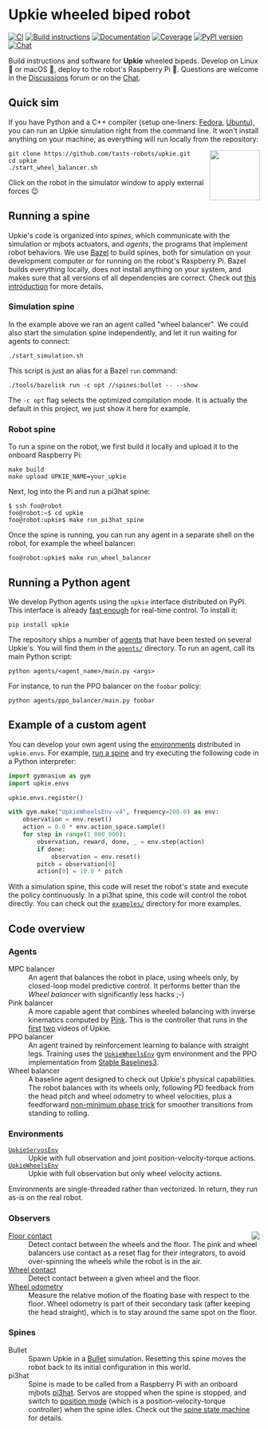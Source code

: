 # Upkie wheeled biped robot

[![CI](https://github.com/tasts-robots/upkie/actions/workflows/bazel.yml/badge.svg)](https://github.com/tasts-robots/upkie/actions/workflows/bazel.yml)
[![Build instructions](https://img.shields.io/badge/build-instructions-brightgreen?logo=read-the-docs&style=flat)](https://github.com/tasts-robots/upkie/wiki)
[![Documentation](https://img.shields.io/badge/docs-online-brightgreen?style=flat)](https://tasts-robots.github.io/upkie/)
[![Coverage](https://coveralls.io/repos/github/tasts-robots/upkie/badge.svg?branch=main)](https://coveralls.io/github/tasts-robots/upkie?branch=main)
[![PyPI version](https://img.shields.io/pypi/v/upkie)](https://pypi.org/project/upkie/)
[![Chat](https://img.shields.io/badge/matrix-chat-%234eb899)](https://app.element.io/#/room/#tasts-robots:matrix.org)

Build instructions and software for **Upkie** wheeled bipeds. Develop on Linux 🐧 or macOS 🍏, deploy to the robot's Raspberry Pi 🍓. Questions are welcome in the [Discussions](https://github.com/tasts-robots/upkie/discussions) forum or on the [Chat](https://app.element.io/#/room/#tasts-robots:matrix.org).

## Quick sim

If you have Python and a C++ compiler (setup one-liners: [Fedora](https://github.com/tasts-robots/upkie/discussions/100), [Ubuntu](https://github.com/tasts-robots/upkie/discussions/101)), you can run an Upkie simulation right from the command line. It won't install anything on your machine, as everything will run locally from the repository:

<img src="https://user-images.githubusercontent.com/1189580/170496331-e1293dd3-b50c-40ee-9c2e-f75f3096ebd8.png" height="100" align="right" />

```console
git clone https://github.com/tasts-robots/upkie.git
cd upkie
./start_wheel_balancer.sh
```

Click on the robot in the simulator window to apply external forces 😉

## Running a spine

Upkie's code is organized into *spines*, which communicate with the simulation or mjbots actuators, and *agents*, the programs that implement robot behaviors. We use [Bazel](https://bazel.build/) to build spines, both for simulation on your development computer or for running on the robot's Raspberry Pi. Bazel builds everything locally, does not install anything on your system, and makes sure that all versions of all dependencies are correct. Check out [this introduction](https://github.com/tasts-robots/vulp#readme) for more details.

### Simulation spine

In the example above we ran an agent called "wheel balancer". We could also start the simulation spine independently, and let it run waiting for agents to connect:

```console
./start_simulation.sh
```

This script is just an alias for a Bazel ``run`` command:

```console
./tools/bazelisk run -c opt //spines:bullet -- --show
```

The ``-c opt`` flag selects the optimized compilation mode. It is actually the default in this project, we just show it here for example.

### Robot spine

To run a spine on the robot, we first build it locally and upload it to the onboard Raspberry Pi:

```console
make build
make upload UPKIE_NAME=your_upkie
```

Next, log into the Pi and run a pi3hat spine:

```console
$ ssh foo@robot
foo@robot:~$ cd upkie
foo@robot:upkie$ make run_pi3hat_spine
```

Once the spine is running, you can run any agent in a separate shell on the robot, for example the wheel balancer:

```console
foo@robot:upkie$ make run_wheel_balancer
```

## Running a Python agent

We develop Python agents using the ``upkie`` interface distributed on PyPI. This interface is already [fast enough](https://github.com/tasts-robots/vulp#performance) for real-time control. To install it:

```console
pip install upkie
```

The repository ships a number of [agents](#agents) that have been tested on several Upkie's. You will find them in the [`agents/`](https://github.com/tasts-robots/upkie/tree/main/agents) directory. To run an agent, call its main Python script:

```console
python agents/<agent_name>/main.py <args>
```

For instance, to run the PPO balancer on the ``foobar`` policy:

```console
python agents/ppo_balancer/main.py foobar
```

## Example of a custom agent

You can develop your own agent using the [environments](#environments) distributed in ``upkie.envs``. For example, [run a spine](#running-a-spine) and try executing the following code in a Python interpreter:

```python
import gymnasium as gym
import upkie.envs

upkie.envs.register()

with gym.make("UpkieWheelsEnv-v4", frequency=200.0) as env:
    observation = env.reset()
    action = 0.0 * env.action_space.sample()
    for step in range(1_000_000):
        observation, reward, done, _ = env.step(action)
        if done:
            observation = env.reset()
        pitch = observation[0]
        action[0] = 10.0 * pitch
```

With a simulation spine, this code will reset the robot's state and execute the policy continuously. In a pi3hat spine, this code will control the robot directly. You can check out the [`examples/`](https://github.com/tasts-robots/upkie/tree/main/examples) directory for more examples.

## Code overview

### Agents

<dl>
  <dt>MPC balancer</dt>
  <dd>An agent that balances the robot in place, using wheels only, by closed-loop model predictive control. It performs better than the <em>Wheel balancer</em> with significantly less hacks ;-)</dd>

  <dt>Pink balancer</dt>
  <dd>A more capable agent that combines wheeled balancing with inverse kinematics computed by <a href="https://github.com/tasts-robots/pink">Pink</a>. This is the controller that runs in the <a href="https://www.youtube.com/shorts/8b36XcCgh7s">first</a> <a href="https://www.youtube.com/watch?v=NO_TkHGS0wQ">two</a> videos of Upkie.</dd>

  <dt>PPO balancer</dt>
  <dd>An agent trained by reinforcement learning to balance with straight legs. Training uses the <code><a href="https://tasts-robots.github.io/upkie/classupkie_1_1envs_1_1upkie__wheels__env_1_1UpkieWheelsEnv.html#details">UpkieWheelsEnv</a></code> gym environment and the PPO implementation from <a href="https://github.com/DLR-RM/stable-baselines3/">Stable Baselines3</a>.</dd>

  <dt>Wheel balancer</dt>
  <dd>A baseline agent designed to check out Upkie's physical capabilities. The robot balances with its wheels only, following PD feedback from the head pitch and wheel odometry to wheel velocities, plus a feedforward <a href="https://github.com/tasts-robots/upkie/blob/662d76180e03a855e8810d60eeb5b229c95b68fb/agents/wheel_balancer/wheel_balancer.py#L378-L400">non-minimum phase trick</a> for smoother transitions from standing to rolling.</dd>
</dl>

### Environments

<dl>
  <dt><code><a href="https://tasts-robots.github.io/upkie/classupkie_1_1envs_1_1upkie__servos__env_1_1UpkieServosEnv.html#details">UpkieServosEnv</a></code></dt>
  <dd>Upkie with full observation and joint position-velocity-torque actions.</dd>
  <dt><code><a href="https://tasts-robots.github.io/upkie/classupkie_1_1envs_1_1upkie__wheels__env_1_1UpkieWheelsEnv.html#details">UpkieWheelsEnv</a></code></dt>
  <dd>Upkie with full observation but only wheel velocity actions.</dd>
</dl>

Environments are single-threaded rather than vectorized. In return, they run as-is on the real robot.

### Observers

<img src="https://tasts-robots.github.io/upkie/observers.png" align="right">

<dl>
  <dt><a href="https://tasts-robots.github.io/upkie/classupkie_1_1observers_1_1FloorContact.html#details">Floor contact</a></dt>
  <dd>Detect contact between the wheels and the floor. The pink and wheel balancers use contact as a reset flag for their integrators, to avoid over-spinning the wheels while the robot is in the air.</dd>

  <dt><a href="https://tasts-robots.github.io/upkie/classupkie_1_1observers_1_1WheelContact.html#details">Wheel contact</a></dt>
  <dd>Detect contact between a given wheel and the floor.</dd>

  <dt><a href="https://tasts-robots.github.io/upkie/classupkie_1_1observers_1_1WheelOdometry.html#details">Wheel odometry</a></dt>
  <dd>Measure the relative motion of the floating base with respect to the floor. Wheel odometry is part of their secondary task (after keeping the head straight), which is to stay around the same spot on the floor.</dd>
</dl>

### Spines

<dl>
  <dt>Bullet</dt>
  <dd>Spawn Upkie in a <a href="http://bulletphysics.org/">Bullet</a> simulation. Resetting this spine moves the robot back to its initial configuration in this world.</dd>
  <dt>pi3hat</dt>
  <dd>Spine is made to be called from a Raspberry Pi with an onboard mjbots <a href="https://mjbots.com/products/mjbots-pi3hat-r4-4b">pi3hat</a>. Servos are stopped when the spine is stopped, and switch to <a href="https://github.com/mjbots/moteus/blob/main/docs/reference.md#theory-of-operation">position mode</a> (which is a position-velocity-torque controller) when the spine idles. Check out the <a href="https://tasts-robots.org/doc/vulp/classvulp_1_1spine_1_1StateMachine.html#details">spine state machine</a> for details.</dd>
</dl>
